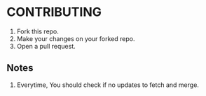 # CONTRIBUTING

1. Fork this repo.
2. Make your changes on your forked repo.
3. Open a pull request.

## Notes
1. Everytime, You should check if no updates to fetch and merge.
